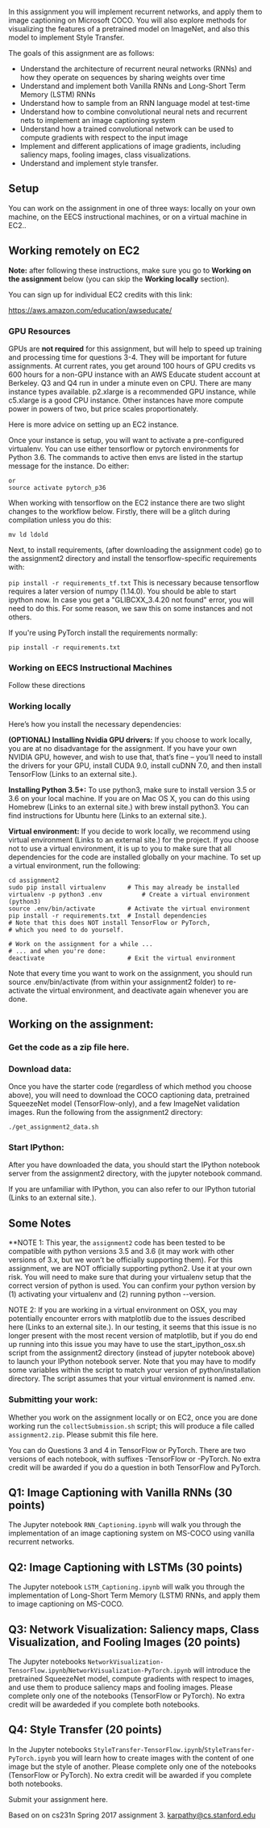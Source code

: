 In this assignment you will implement recurrent networks, and apply them to image captioning on Microsoft COCO. You will also explore methods for visualizing the features of a pretrained model on ImageNet, and also this model to implement Style Transfer.

The goals of this assignment are as follows:

- Understand the architecture of recurrent neural networks (RNNs) and how they operate on sequences by sharing weights over time
- Understand and implement both Vanilla RNNs and Long-Short Term Memory (LSTM) RNNs
- Understand how to sample from an RNN language model at test-time
- Understand how to combine convolutional neural nets and recurrent nets to implement an image captioning system
- Understand how a trained convolutional network can be used to compute gradients with respect to the input image
- Implement and different applications of image gradients, including saliency maps, fooling images, class visualizations.
- Understand and implement style transfer.

## Setup
You can work on the assignment in one of three ways: locally on your own machine, on the EECS instructional machines, or on a virtual machine in EC2..

## Working remotely on EC2
**Note:** after following these instructions, make sure you go to **Working on the assignment** below (you can skip the **Working locally** section).

You can sign up for individual EC2 credits with this link:

https://aws.amazon.com/education/awseducate/

### GPU Resources
GPUs are **not required** for this assignment, but will help to speed up training and processing time for questions 3-4. They will be important for future assignments. At current rates, you get around 100 hours of GPU credits vs 600 hours for a non-GPU instance with an AWS Educate student account at Berkeley. Q3 and Q4 run in under a minute even on CPU. There are many instance types available. p2.xlarge is a recommended GPU instance, while c5.xlarge is a good CPU instance. Other instances have more compute power in powers of two, but price scales proportionately.

Here is more advice on setting up an EC2 instance.

Once your instance is setup, you will want to activate a pre-configured virtualenv. You can use either tensorflow or pytorch environments for Python 3.6. The commands to active then envs are listed in the startup message for the instance. Do either:

```source activate tensorflow_p36
or
source activate pytorch_p36
```

When working with tensorflow on the EC2 instance there are two slight changes to the workflow below. Firstly, there will be a glitch during compilation unless you do this:

```cd ~/anaconda3/envs/tensorflow/p36/compiler_compat
mv ld ldold
```
Next, to install requirements, (after downloading the assignment code) go to the assignment2 directory and install the tensorflow-specific requirements with:

```pip install -r requirements_tf.txt```
This is necessary because tensorflow requires a later version of numpy (1.14.0). You should be able to start ipython now. In case you get a "GLIBCXX_3.4.20 not found" error, you will need to do this. For some reason, we saw this on some instances and not others.

If you're using PyTorch install the requirements normally:

```pip install -r requirements.txt```

### Working on EECS Instructional Machines
Follow these directions

### Working locally
Here’s how you install the necessary dependencies:

**(OPTIONAL) Installing Nvidia GPU drivers:** If you choose to work locally, you are at no disadvantage for the assignment. If you have your own NVIDIA GPU, however, and wish to use that, that’s fine – you’ll need to install the drivers for your GPU, install CUDA 9.0, install cuDNN 7.0, and then install TensorFlow (Links to an external site.).

**Installing Python 3.5+:** To use python3, make sure to install version 3.5 or 3.6 on your local machine. If you are on Mac OS X, you can do this using Homebrew (Links to an external site.) with brew install python3. You can find instructions for Ubuntu here (Links to an external site.).

**Virtual environment:** If you decide to work locally, we recommend using virtual environment (Links to an external site.) for the project. If you choose not to use a virtual environment, it is up to you to make sure that all dependencies for the code are installed globally on your machine. To set up a virtual environment, run the following:
```
cd assignment2
sudo pip install virtualenv      # This may already be installed
virtualenv -p python3 .env   		 # Create a virtual environment (python3)
source .env/bin/activate         # Activate the virtual environment
pip install -r requirements.txt  # Install dependencies
# Note that this does NOT install TensorFlow or PyTorch, 
# which you need to do yourself.

# Work on the assignment for a while ...
# ... and when you're done:
deactivate                       # Exit the virtual environment
```
Note that every time you want to work on the assignment, you should run source .env/bin/activate (from within your assignment2 folder) to re-activate the virtual environment, and deactivate again whenever you are done.

## Working on the assignment:
### Get the code as a zip file here.
### Download data:
Once you have the starter code (regardless of which method you choose above), you will need to download the COCO captioning data, pretrained SqueezeNet model (TensorFlow-only), and a few ImageNet validation images. Run the following from the assignment2 directory:

```cd deeplearning/datasets
./get_assignment2_data.sh
```
### Start IPython:
After you have downloaded the data, you should start the IPython notebook server from the assignment2 directory, with the jupyter notebook command.

If you are unfamiliar with IPython, you can also refer to our IPython tutorial (Links to an external site.).

## Some Notes
**NOTE 1: This year, the `assignment2` code has been tested to be compatible with python versions 3.5 and 3.6 (it may work with other versions of 3.x, but we won’t be officially supporting them). For this assignment, we are NOT officially supporting python2. Use it at your own risk. You will need to make sure that during your virtualenv setup that the correct version of python is used. You can confirm your python version by (1) activating your virtualenv and (2) running python --version.

NOTE 2: If you are working in a virtual environment on OSX, you may potentially encounter errors with matplotlib due to the issues described here (Links to an external site.). In our testing, it seems that this issue is no longer present with the most recent version of matplotlib, but if you do end up running into this issue you may have to use the start_ipython_osx.sh script from the assignment2 directory (instead of jupyter notebook above) to launch your IPython notebook server. Note that you may have to modify some variables within the script to match your version of python/installation directory. The script assumes that your virtual environment is named .env.

### Submitting your work:
Whether you work on the assignment locally or on EC2, once you are done working run the `collectSubmission.sh` script; this will produce a file called `assignment2.zip`. Please submit this file here.

You can do Questions 3 and 4 in TensorFlow or PyTorch. There are two versions of each notebook, with suffixes -TensorFlow or -PyTorch. No extra credit will be awarded if you do a question in both TensorFlow and PyTorch.
## Q1: Image Captioning with Vanilla RNNs (30 points)
The Jupyter notebook `RNN_Captioning.ipynb` will walk you through the implementation of an image captioning system on MS-COCO using vanilla recurrent networks.

## Q2: Image Captioning with LSTMs (30 points)
The Jupyter notebook `LSTM_Captioning.ipynb` will walk you through the implementation of Long-Short Term Memory (LSTM) RNNs, and apply them to image captioning on MS-COCO.

## Q3: Network Visualization: Saliency maps, Class Visualization, and Fooling Images (20 points)
The Jupyter notebooks `NetworkVisualization-TensorFlow.ipynb`/`NetworkVisualization-PyTorch.ipynb` will introduce the pretrained SqueezeNet model, compute gradients with respect to images, and use them to produce saliency maps and fooling images. Please complete only one of the notebooks (TensorFlow or PyTorch). No extra credit will be awardeded if you complete both notebooks.

## Q4: Style Transfer (20 points)
In the Jupyter notebooks `StyleTransfer-TensorFlow.ipynb`/`StyleTransfer-PyTorch.ipynb` you will learn how to create images with the content of one image but the style of another. Please complete only one of the notebooks (TensorFlow or PyTorch). No extra credit will be awarded if you complete both notebooks.

Submit your assignment here.

Based on on cs231n Spring 2017 assignment 3. karpathy@cs.stanford.edu
